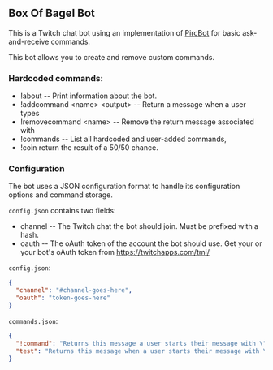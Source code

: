 ## Box Of Bagel Bot

This is a Twitch chat bot using an implementation of [PircBot](http://www.jibble.org/pircbot.php) for basic ask-and-receive commands.

This bot allows you to create and remove custom commands.

### Hardcoded commands:

- !about -- Print information about the bot.
- !addcommand \<name> \<output> -- Return a message when a user types <name>
- !removecommand \<name> -- Remove the return message associated with <name>
- !commands -- List all hardcoded and user-added commands,
- !coin return the result of a 50/50 chance.


### Configuration

The bot uses a JSON configuration format to handle its configuration options and command storage.

`config.json` contains two fields:

- channel -- The Twitch chat the bot should join. Must be prefixed with a hash.
- oauth -- The oAuth token of the account the bot should use. Get your or your bot's oAuth token from https://twitchapps.com/tmi/

`config.json`:
```json
{
  "channel": "#channel-goes-here",
  "oauth": "token-goes-here"
}
```
`commands.json`:
```json
{
  "!command": "Returns this message a user starts their message with \"!command\".",
  "test": "Returns this message when a user starts their message with \"test\"."
}
```